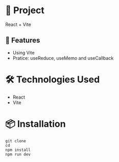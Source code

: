 # 📌 Project
React + Vite

## 🚀 Features

- Using Vite
- Pratice: useReduce, useMemo and useCallback

# 🛠️ Technologies Used
- React
- Vite

# 📦 Installation

```
git clone
cd
npm install
npm run dev
```
